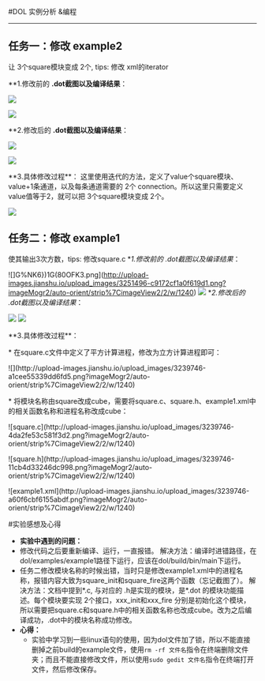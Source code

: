 #DOL 实例分析 &编程

---
## 任务一：修改 example2
让 3个square模块变成 2个, tips: 修改 xml的iterator

**1.修改前的 **.dot截图以及编译结果**：

![](http://upload-images.jianshu.io/upload_images/3251496-72196629862af9e1.png?imageMogr2/auto-orient/strip%7CimageView2/2/w/1240)

![](http://upload-images.jianshu.io/upload_images/3251496-aa55b492bb6a4c02.png?imageMogr2/auto-orient/strip%7CimageView2/2/w/1240)


**2.修改后的 **.dot截图以及编译结果**：



![](http://upload-images.jianshu.io/upload_images/3251496-1642850cc5697b85.png?imageMogr2/auto-orient/strip%7CimageView2/2/w/1240)

![](http://upload-images.jianshu.io/upload_images/3251496-d30d57c17e8f2f7c.png?imageMogr2/auto-orient/strip%7CimageView2/2/w/1240)



<p>**3.具体修改过程**：
这里使用迭代的方法，定义了value个square模块、value+1条通道，以及每条通道需要的 2个 connection。所以这里只需要定义value值等于2，就可以把 3个square模块变成 2个。

![](http://upload-images.jianshu.io/upload_images/3251496-e2421385ce43fbde.png?imageMogr2/auto-orient/strip%7CimageView2/2/w/1240)


## 任务二：修改 example1 
使其输出3次方数，tips: 修改square.c
**1.修改前的 *.dot截图以及编译结果**：

![]G%NK6})1G(80OFK3.png](http://upload-images.jianshu.io/upload_images/3251496-c9172cf1a0f619d1.png?imageMogr2/auto-orient/strip%7CimageView2/2/w/1240)
![](http://upload-images.jianshu.io/upload_images/3251496-81f4bc5f40756691.png?imageMogr2/auto-orient/strip%7CimageView2/2/w/1240)
**2.修改后的 *.dot截图以及编译结果**：

![](http://upload-images.jianshu.io/upload_images/3251496-2747c53533576d27.png?imageMogr2/auto-orient/strip%7CimageView2/2/w/1240)
![](http://upload-images.jianshu.io/upload_images/3251496-9aa95f132006d642.png?imageMogr2/auto-orient/strip%7CimageView2/2/w/1240)

<p>**3.具体修改过程**：
<p>  * 在square.c文件中定义了平方计算进程，修改为立方计算进程即可：
<p> ![](http://upload-images.jianshu.io/upload_images/3239746-a1cee55339dd6fd5.png?imageMogr2/auto-orient/strip%7CimageView2/2/w/1240)
<p>  * 将模块名称由square改成cube，需要将square.c、square.h、example1.xml中的相关函数名称和进程名称改成cube：
<p>![square.c](http://upload-images.jianshu.io/upload_images/3239746-4da2fe53c581f3d2.png?imageMogr2/auto-orient/strip%7CimageView2/2/w/1240)
<p>![square.h](http://upload-images.jianshu.io/upload_images/3239746-11cb4d33246dc998.png?imageMogr2/auto-orient/strip%7CimageView2/2/w/1240)
<p>![example1.xml](http://upload-images.jianshu.io/upload_images/3239746-a60f6cbf6155abdf.png?imageMogr2/auto-orient/strip%7CimageView2/2/w/1240)

#实验感想及心得
*  **实验中遇到的问题：**
  * 修改代码之后要重新编译、运行，一直报错。
解决方法：编译时进错路径，在dol/examples/example1路径下运行，应该在dol/build/bin/main下运行。
  * 任务二修改模块名称的时候出错，当时只是修改example1.xml中的进程名称，报错内容大致为square_init和square_fire这两个函数（忘记截图了）。
解决方法：文档中提到*.c, 与对应的 .h是实现的模块，是*.dot 的模块功能描述。每个模块要实现 2个接口，xxx_init和xxx_fire 分别是初始化这个模块，所以需要把square.c和square.h中的相关函数名称也改成cube。改为之后编译成功，.dot中的模块名称成功修改。
*  **心得：**
   * 实验中学习到一些linux语句的使用，因为dol文件加了锁，所以不能直接删掉之前build的example文件，使用```rm -rf 文件名```指令在终端删除文件夹；而且不能直接修改文件，所以使用```sudo gedit 文件名```指令在终端打开文件，然后修改保存。